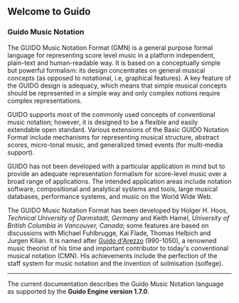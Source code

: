 ## Welcome to Guido

### Guido Music Notation

The GUIDO Music Notation Format (GMN) is a general purpose formal language for representing score level
music in a platform independent, plain-text and human-readable way. It is based on a conceptually
simple but powerful formalism: its design concentrates on general musical concepts (as opposed to
notational, i.e, graphical features). A key feature of the GUIDO design is adequacy, which means
that simple musical concepts should be represented in a simple way and only complex notions
require complex representations.

GUIDO supports most of the commonly used concepts of conventional music
notation; however, it is designed to be a flexible and easily extendable open standard. Various extensions of the Basic GUIDO Notation Format include mechanisms for representing musical structure,
abstract scores, micro-tonal music, and generalized timed events (for multi-media support).

GUIDO has not been developed with a particular application in mind but to provide an adequate
representation formalism for score-level music over a broad range of applications. The intended
application areas include notation software, compositional and analytical systems and tools, large
musical databases, performance systems, and music on the World Wide Web.

The GUIDO Music Notation Format has been developed by Holger H. Hoos, *Technical University of Darmstadt, Germany* and Keith Hamel, *University of British Columbia in Vancouver, Canada*; some features are based on discussions with Michael Fuhlbrugge, Kai Flade, Thomas Helbich and Jurgen
Kilian. It is named after [Guido d'Arezzo](https://en.wikipedia.org/wiki/Guido_of_Arezzo) (990-1050), a renowned music theorist of his time and
important contributor to today's conventional musical notation (CMN). His achievements include
the perfection of the staff system for music notation and the invention of solmisation (solfege).

----

The current documentation describes the Guido Music Notation language as supported by the **Guido Engine version 1.7.0**. 
